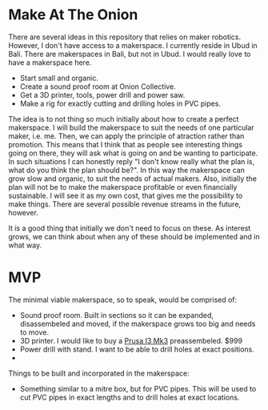 # Make At The Onion

There are several ideas in this repository that relies on maker robotics. However, I don't have access to a makerspace.
I currently reside in Ubud in Bali. There are makerspaces in Bali, but not in Ubud. I would really love to have a makerspace
here.

- Start small and organic.
- Create a sound proof room at Onion Collective.
- Get a 3D printer, tools, power drill and power saw.
- Make a rig for exactly cutting and drilling holes in PVC pipes.

The idea is to not thing so much initially about how to create a perfect makerspace. I will build the makerspace to suit
the needs of one particular maker, i.e. me. Then, we can apply the principle of atraction rather than promotion. This means
that I think that as people see interesting things going on there, they will ask what is going on and be wanting to participate. In such situations I can honestly reply "I don't know really what the plan is, what do you think the plan should be?". In this way the makerspace can grow slow and organic, to suit the needs of actual makers. Also, initially the plan
will not be to make the makerspace profitable or even financially sustainable. I will see it as my own cost, that gives me
the possibility to make things. There are several possible revenue streams in the future, however.

It is a good thing that initially we don't need to focus on these. As interest grows, we can think about when any of these
should be implemented and in what way.

# MVP

The minimal viable makerspace, so to speak, would be comprised of:

- Sound proof room. Built in sections so it can be expanded, disassembeled and moved, if the makerspace grows too big and needs to move. 
- 3D printer. I would like to buy a [Prusa I3 Mk3](https://www.prusa3d.com/original-prusa-i3-mk3/) preassembeled. $999
- Power drill with stand. I want to be able to drill holes at exact positions.
- 

Things to be built and incorporated in the makerspace:

- Something similar to a mitre box, but for PVC pipes. This will be used to cut PVC pipes in exact lengths and to drill holes at exact locations.
